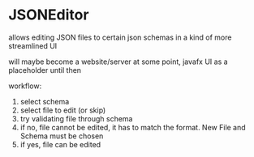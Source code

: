 # JSONEditor

allows editing JSON files to certain json schemas in a kind of more streamlined UI

will maybe become a website/server at some point, javafx UI as a placeholder until then

workflow:

1. select schema
2. select file to edit (or skip)
3. try validating file through schema
4. if no, file cannot be edited, it has to match the format. New File and Schema must be chosen
5. if yes, file can be edited
